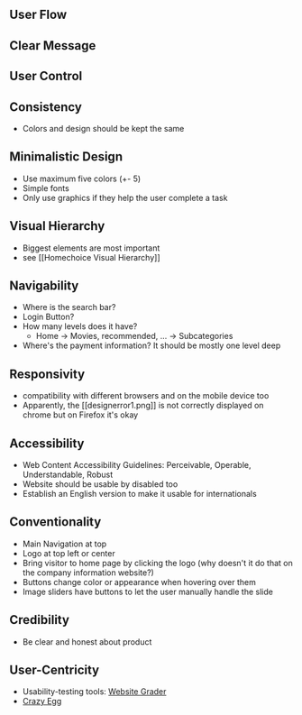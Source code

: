 
## User Flow

## Clear Message

## User Control

## Consistency
- Colors and design should be kept the same

## Minimalistic Design
- Use maximum five colors (+- 5)
- Simple fonts
- Only use graphics if they help the user complete a task

## Visual Hierarchy
- Biggest elements are most important
- see [[Homechoice Visual Hierarchy]]

## Navigability
- Where is the search bar?
- Login Button?
- How many levels does it have?
	- Home -> Movies, recommended, ... -> Subcategories
- Where's the payment information? It should be mostly one level deep

## Responsivity
- compatibility with different browsers and on the mobile device too
- Apparently, the [[designerror1.png]] is not correctly displayed on chrome but on Firefox it's okay

## Accessibility
- Web Content Accessibility Guidelines: Perceivable, Operable, Understandable, Robust
- Website should be usable by disabled too
- Establish an English version to make it usable for internationals

## Conventionality
- Main Navigation at top
- Logo at top left or center
- Bring visitor to home page by clicking the logo (why doesn't it do that on the company information website?)
- Buttons change color or appearance when hovering over them
- Image sliders have buttons to let the user manually handle the slide

## Credibility
- Be clear and honest about product

## User-Centricity
- Usability-testing tools: [Website Grader](https://website.grader.com/)
- [Crazy Egg](https://www.crazyegg.com/)